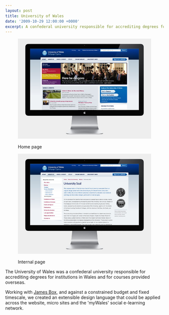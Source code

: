 ```yaml
---
layout: post
title: University of Wales
date: '2009-10-29 12:00:00 +0000'
excerpt: A confederal university responsible for accrediting degrees for institutions in Wales as well as for courses provided overseas.
---
```

<div class="slides">
    <figure>
        <img src="/assets/portfolio/university_of_wales/0.jpg" alt=""/>
        <figcaption>
            <p>Home page</p>
        </figcaption>
    </figure>
    <figure>
        <img src="/assets/portfolio/university_of_wales/1.jpg" alt=""/>
        <figcaption>
            <p>Internal page</p>
        </figcaption>
    </figure>
</div>

The University of Wales was a confederal university responsible for accrediting degrees for institutions in Wales and for courses provided overseas.

Working with [James Box][1], and against a constrained budget and fixed timescale, we created an extensible design language that could be applied across the website, micro sites and the 'myWales' social e-learning network.

[1]: http://clearleft.com/is/james-box/